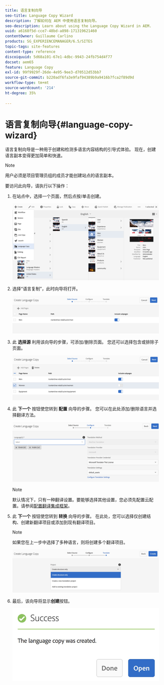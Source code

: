 ```yaml
---
title: 语言复制向导
seo-title: Language Copy Wizard
description: 了解如何在 AEM 中使用语言复制向导。
seo-description: Learn about using the Language Copy Wizard in AEM.
uuid: a6168f5d-cce7-48bd-a898-171319621460
contentOwner: Guillaume Carlino
products: SG_EXPERIENCEMANAGER/6.5/SITES
topic-tags: site-features
content-type: reference
discoiquuid: 5d68a101-67e1-4dbc-9943-24fb754d4f77
docset: aem65
feature: Language Copy
exl-id: 99f9929f-26de-4e95-9ee3-d70512d53bb7
source-git-commit: b220adf6fa3e9faf94389b9a9416b7fca2f89d9d
workflow-type: tm+mt
source-wordcount: '214'
ht-degree: 35%

---
```


# 语言复制向导{#language-copy-wizard}

语言复制向导是一种用于创建和检测多语言内容结构的引导式体验。 现在，创建语言副本变得更加简单和快速。

>[!NOTE]
>
>用户必须是项目管理员组的成员才能创建站点的语言副本。

要访问此向导，请执行以下操作：

1. 在站点中，选择一个页面，然后点按/单击创建。

   ![chlimage_1-9](assets/chlimage_1-9.jpeg)

1. 选择“语言复制”，此时向导将打开。

   ![chlimage_1-10](assets/chlimage_1-10.jpeg)

1. 此 **选择源** 利用该向导的步骤，可添加/删除页面。 您还可以选择包含或排除子页面。

   ![chlimage_1-11](assets/chlimage_1-11.jpeg)

1. 此 **下一个** 按钮使您转到 **配置** 向导的步骤。 您可以在此处添加/删除语言并选择翻译方法。

   ![chlimage_1-12](assets/chlimage_1-12.jpeg)

   >[!NOTE]
   >
   >默认情况下，只有一种翻译设置。要能够选择其他设置，您必须先配置云配置。请参阅[配置翻译集成框架](/help/sites-administering/tc-tic.md)。

1. 此 **下一个** 按钮使您转到 **转换** 向导的步骤。 在此处，您可以选择仅创建结构、创建新翻译项目或添加到现有翻译项目。

   >[!NOTE]
   >
   >如果您在上一步中选择了多种语言，则将创建多个翻译项目。

   ![chlimage_1-13](assets/chlimage_1-13.jpeg)

1. 最后，该向导将显示&#x200B;**创建**&#x200B;按钮。

   ![chlimage_1-14](assets/chlimage_1-14.jpeg)
